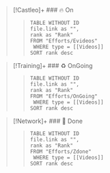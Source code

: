 



> [!Castleo]+ ### 🔥 On
> > ``` dataview
> > TABLE WITHOUT ID
>  > file.link as "",
>  > rank as "Rank"
> > FROM "Efforts/Evideos"
> >  WHERE type = [[Videos]]
> > SORT rank desc
> > ```
> 

> [!Training]+ ### ♻  OnGoing
> > ``` dataview
> > TABLE WITHOUT ID
>  > file.link as "",
>  > rank as "Rank"
> > FROM "Efforts/OnGoing"
> >  WHERE type = [[Videos]]
> > SORT rank desc
> > ```

> [!Network]+ ### 🚀  Done
> > ``` dataview
> > TABLE WITHOUT ID
>  > file.link as "",
>  > rank as "Rank"
> > FROM "Efforts/Zdone"
> >  WHERE type = [[Videos]]
> > SORT rank desc
> > ```
> 
> 